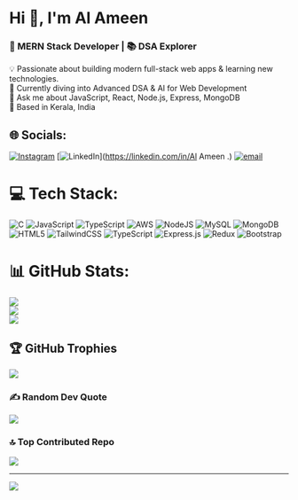 # 
<h1>Hi 👋, I'm Al Ameen</h1><h3>🚀 MERN Stack Developer | 📚 DSA Explorer</h3>💡 Passionate about building modern full-stack web apps & learning new technologies.<br>🌱 Currently diving into Advanced DSA & AI for Web Development<br>💬 Ask me about JavaScript, React, Node.js, Express, MongoDB<br>📍 Based in Kerala, India


## 🌐 Socials:
[![Instagram](https://img.shields.io/badge/Instagram-%23E4405F.svg?logo=Instagram&logoColor=white)](https://instagram.com/a_l_am_ee_n___) [![LinkedIn](https://img.shields.io/badge/LinkedIn-%230077B5.svg?logo=linkedin&logoColor=white)](https://linkedin.com/in/Al Ameen .) [![email](https://img.shields.io/badge/Email-D14836?logo=gmail&logoColor=white)](mailto:alluallu6002@gmail.com) 

# 💻 Tech Stack:
![C](https://img.shields.io/badge/c-%2300599C.svg?style=plastic&logo=c&logoColor=white) ![JavaScript](https://img.shields.io/badge/javascript-%23323330.svg?style=plastic&logo=javascript&logoColor=%23F7DF1E) ![TypeScript](https://img.shields.io/badge/typescript-%23007ACC.svg?style=plastic&logo=typescript&logoColor=white) ![AWS](https://img.shields.io/badge/AWS-%23FF9900.svg?style=plastic&logo=amazon-aws&logoColor=white) ![NodeJS](https://img.shields.io/badge/node.js-6DA55F?style=plastic&logo=node.js&logoColor=white) ![MySQL](https://img.shields.io/badge/mysql-4479A1.svg?style=plastic&logo=mysql&logoColor=white) ![MongoDB](https://img.shields.io/badge/MongoDB-%234ea94b.svg?style=plastic&logo=mongodb&logoColor=white) ![HTML5](https://img.shields.io/badge/html5-%23E34F26.svg?style=plastic&logo=html5&logoColor=white) ![TailwindCSS](https://img.shields.io/badge/tailwindcss-%2338B2AC.svg?style=plastic&logo=tailwind-css&logoColor=white) ![TypeScript](https://img.shields.io/badge/typescript-%23007ACC.svg?style=plastic&logo=typescript&logoColor=white) ![Express.js](https://img.shields.io/badge/express.js-%23404d59.svg?style=plastic&logo=express&logoColor=%2361DAFB) ![Redux](https://img.shields.io/badge/redux-%23593d88.svg?style=plastic&logo=redux&logoColor=white) ![Bootstrap](https://img.shields.io/badge/bootstrap-%238511FA.svg?style=plastic&logo=bootstrap&logoColor=white)
# 📊 GitHub Stats:
![](https://github-readme-stats.vercel.app/api?username=Alameenameen&theme=dark&hide_border=false&include_all_commits=true&count_private=false)<br/>
![](https://nirzak-streak-stats.vercel.app/?user=Alameenameen&theme=dark&hide_border=false)<br/>
![](https://github-readme-stats.vercel.app/api/top-langs/?username=Alameenameen&theme=dark&hide_border=false&include_all_commits=true&count_private=false&layout=compact)

## 🏆 GitHub Trophies
![](https://github-profile-trophy.vercel.app/?username=Alameenameen&theme=radical&no-frame=true&no-bg=false&margin-w=4)

### ✍️ Random Dev Quote
![](https://quotes-github-readme.vercel.app/api?type=horizontal&theme=radical)

### 🔝 Top Contributed Repo
![](https://github-contributor-stats.vercel.app/api?username=Alameenameen&limit=5&theme=dark&combine_all_yearly_contributions=true)

---
[![](https://visitcount.itsvg.in/api?id=Alameenameen&icon=0&color=0)](https://visitcount.itsvg.in)

<!-- Proudly created with GPRM ( https://gprm.itsvg.in ) -->
